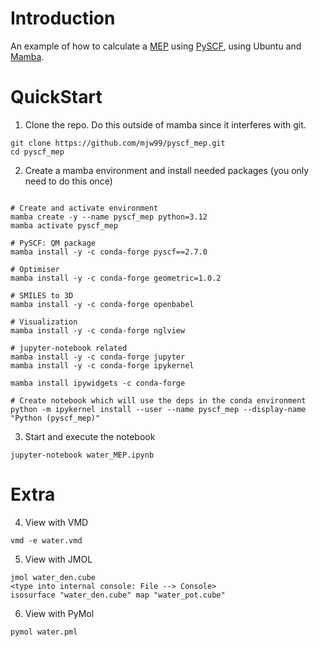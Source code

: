 Introduction
============
An example of how to calculate a [MEP](https://www.cup.uni-muenchen.de/ch/compchem/pop/mep1.html) using [PySCF](https://arxiv.org/abs/2002.12531), using Ubuntu and [Mamba](https://mamba.readthedocs.io/en/latest/installation.html).

QuickStart
==========
1) Clone the repo. Do this outside of mamba since it interferes with git.

```
git clone https://github.com/mjw99/pyscf_mep.git
cd pyscf_mep
```	

2) Create a mamba environment and install needed packages (you only need to do this once)
```

# Create and activate environment
mamba create -y --name pyscf_mep python=3.12
mamba activate pyscf_mep

# PySCF: QM package
mamba install -y -c conda-forge pyscf==2.7.0

# Optimiser
mamba install -y -c conda-forge geometric=1.0.2

# SMILES to 3D
mamba install -y -c conda-forge openbabel

# Visualization
mamba install -y -c conda-forge nglview

# jupyter-notebook related
mamba install -y -c conda-forge jupyter
mamba install -y -c conda-forge ipykernel

mamba install ipywidgets -c conda-forge
	
# Create notebook which will use the deps in the conda environment
python -m ipykernel install --user --name pyscf_mep --display-name "Python (pyscf_mep)"
```
3) Start and execute the notebook
```
jupyter-notebook water_MEP.ipynb
```


Extra
==========

4) View with VMD
```
vmd -e water.vmd
```

5) View with JMOL
```
jmol water_den.cube
<type into internal console: File --> Console>
isosurface "water_den.cube" map "water_pot.cube"
```

6) View with PyMol
```
pymol water.pml
```
